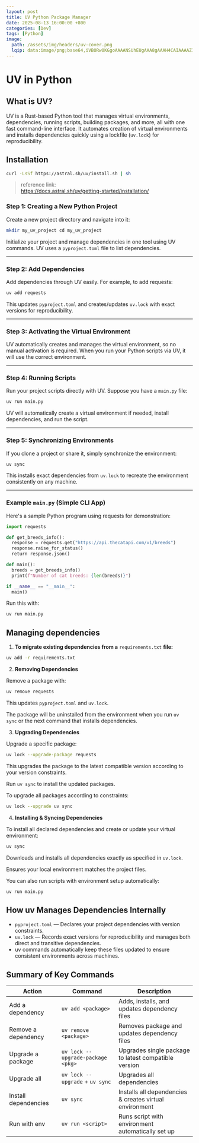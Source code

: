 ```yaml
---
layout: post
title: UV Python Package Manager
date: 2025-08-13 16:00:00 +800
categories: [Dev]
tags: [Python]
image:
  path: /assets/img/headers/uv-cover.png
  lqip: data:image/png;base64,iVBORw0KGgoAAAANSUhEUgAAA8gAAAH4CAIAAAAZ1VPRAALJIklEQVR4Aeyah5IbuxVE0aQ3h/eUv8L//1MOm/NumxaKp9TVZInO4e1d1QgDXNyMHgyG+vj59+Od
---
```


# UV in Python

## What is UV?

UV is a Rust-based Python tool that manages virtual environments, dependencies, running scripts, building packages, and more, all with one fast command-line interface. It automates creation of virtual environments and installs dependencies quickly using a lockfile (`uv.lock`) for reproducibility.

## Installation

```bash
curl -LsSf https://astral.sh/uv/install.sh | sh
```

> reference link:  
> <https://docs.astral.sh/uv/getting-started/installation/>

### Step 1: Creating a New Python Project

Create a new project directory and navigate into it:

```bash
mkdir my_uv_project cd my_uv_project
```

Initialize your project and manage dependencies in one tool using UV commands. UV uses a `pyproject.toml` file to list dependencies.

---

### Step 2: Add Dependencies

Add dependencies through UV easily. For example, to add requests:

```bash
uv add requests
```

This updates `pyproject.toml` and creates/updates `uv.lock` with exact versions for reproducibility.

---

### Step 3: Activating the Virtual Environment

UV automatically creates and manages the virtual environment, so no manual activation is required. When you run your Python scripts via UV, it will use the correct environment.

---

### Step 4: Running Scripts

Run your project scripts directly with UV. Suppose you have a `main.py` file:

```bash
uv run main.py
```

UV will automatically create a virtual environment if needed, install dependencies, and run the script.

---

### Step 5: Synchronizing Environments

If you clone a project or share it, simply synchronize the environment:

```bash
uv sync
```

This installs exact dependencies from `uv.lock` to recreate the environment consistently on any machine.

---

### Example `main.py` (Simple CLI App)

Here's a sample Python program using requests for demonstration:

```python
import requests

def get_breeds_info():
  response = requests.get("https://api.thecatapi.com/v1/breeds")
  response.raise_for_status()
  return response.json()

def main():
  breeds = get_breeds_info()
  print(f"Number of cat breeds: {len(breeds)}")

if __name__ == "__main__":
  main()
```

Run this with:

```bash
uv run main.py
```

## **Managing dependencies**

1. **To migrate existing dependencies from a** `requirements.txt` **file:**

```bash
uv add -r requirements.txt
```

2. **Removing Dependencies**

Remove a package with:

```bash
uv remove requests
```

This updates `pyproject.toml` and `uv.lock`.

The package will be uninstalled from the environment when you run `uv sync` or the next command that installs dependencies.

3. **Upgrading Dependencies**

Upgrade a specific package:

```bash
uv lock --upgrade-package requests
```

This upgrades the package to the latest compatible version according to your version constraints.

Run `uv sync` to install the updated packages.

To upgrade all packages according to constraints:

```bash
uv lock --upgrade uv sync
```

4. **Installing & Syncing Dependencies**

To install all declared dependencies and create or update your virtual environment:

```bash
uv sync
```

Downloads and installs all dependencies exactly as specified in `uv.lock`.

Ensures your local environment matches the project files.

You can also run scripts with environment setup automatically:

```bash
uv run main.py
```

## How uv Manages Dependencies Internally

- `pyproject.toml` — Declares your project dependencies with version constraints.
- `uv.lock` — Records exact versions for reproducibility and manages both direct and transitive dependencies.
- uv commands automatically keep these files updated to ensure consistent environments across machines.

## Summary of Key Commands

| **Action**           | **Command**                       | **Description**                                         |
| -------------------- | --------------------------------- | ------------------------------------------------------- |
| Add a dependency     | `uv add <package>`                | Adds, installs, and updates dependency files            |
| Remove a dependency  | `uv remove <package>`             | Removes package and updates dependency files            |
| Upgrade a package    | `uv lock --upgrade-package <pkg>` | Upgrades single package to latest compatible version    |
| Upgrade all          | `uv lock --upgrade` + `uv sync`   | Upgrades all dependencies                               |
| Install dependencies | `uv sync`                         | Installs all dependencies & creates virtual environment |
| Run with env         | `uv run <script>`                 | Runs script with environment automatically set up       |

